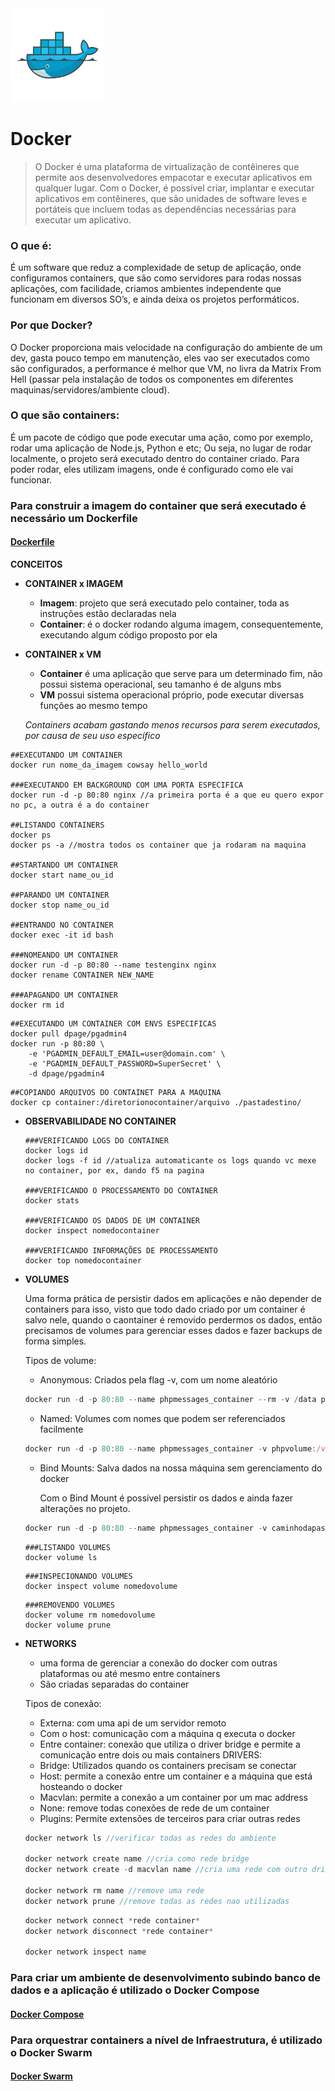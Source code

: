<img src="docker.png" alt="150" width="150"/>

# Docker

> O Docker é uma plataforma de virtualização de contêineres que permite aos desenvolvedores empacotar e executar aplicativos em qualquer lugar. Com o Docker, é possível criar, implantar e executar aplicativos em contêineres, que são unidades de software leves e portáteis que incluem todas as dependências necessárias para executar um aplicativo.
> 

### **O que é:**

É um software que reduz a complexidade de setup de aplicação, onde configuramos containers, que são como servidores para rodas nossas aplicações, com facilidade, criamos ambientes independente que funcionam em diversos SO’s, e ainda deixa os projetos performáticos.

### **Por que Docker?**

O Docker proporciona mais velocidade na configuração do ambiente de um dev, gasta pouco tempo em manutenção, eles vao ser executados como são configurados, a performance é melhor que VM, no livra da Matrix From Hell (passar pela instalação de todos os componentes em diferentes maquinas/servidores/ambiente cloud). 

### **O que são containers:**

É um pacote de código que pode executar uma ação, como por exemplo, rodar uma aplicação de Node.js, Python e etc;
Ou seja, no lugar de rodar localmente, o projeto será executado dentro do container criado. 
Para poder rodar, eles utilizam imagens, onde é configurado como ele vai funcionar.

### **Para construir a imagem do container que será executado é necessário um Dockerfile**
#### [Dockerfile](https://github.com/vivihelen04/estudos/tree/main/DOCKER/Dockerfile) 

**CONCEITOS**

- **CONTAINER x IMAGEM**
    - **Imagem**: projeto que será executado pelo container, toda as instruções estão declaradas nela
    - **Container**: é o docker rodando alguma imagem, consequentemente, executando algum código proposto por ela
- **CONTAINER x VM**
    - **Container** é uma aplicação que serve para um determinado fim, não possui sistema operacional, seu tamanho é de alguns mbs
    - **VM** possui sistema operacional próprio, pode executar diversas funções ao mesmo tempo
    
    *Containers acabam gastando menos recursos para serem executados, por causa de seu uso específico*

```docker
##EXECUTANDO UM CONTAINER
docker run nome_da_imagem cowsay hello_world

###EXECUTANDO EM BACKGROUND COM UMA PORTA ESPECIFICA
docker run -d -p 80:80 nginx //a primeira porta é a que eu quero expor no pc, a outra é a do container

##LISTANDO CONTAINERS
docker ps 
docker ps -a //mostra todos os container que ja rodaram na maquina

##STARTANDO UM CONTAINER
docker start name_ou_id

##PARANDO UM CONTAINER
docker stop name_ou_id

##ENTRANDO NO CONTAINER
docker exec -it id bash

###NOMEANDO UM CONTAINER
docker run -d -p 80:80 --name testenginx nginx
docker rename CONTAINER NEW_NAME

###APAGANDO UM CONTAINER
docker rm id
```

```docker
##EXECUTANDO UM CONTAINER COM ENVS ESPECIFICAS
docker pull dpage/pgadmin4
docker run -p 80:80 \
    -e 'PGADMIN_DEFAULT_EMAIL=user@domain.com' \
    -e 'PGADMIN_DEFAULT_PASSWORD=SuperSecret' \
    -d dpage/pgadmin4
```

```docker
##COPIANDO ARQUIVOS DO CONTAINET PARA A MAQUINA
docker cp container:/diretorionocontainer/arquivo ./pastadestino/
```

- **OBSERVABILIDADE NO CONTAINER**
    
    ```docker
    ###VERIFICANDO LOGS DO CONTAINER
    docker logs id
    docker logs -f id //atualiza automaticante os logs quando vc mexe no container, por ex, dando f5 na pagina
    
    ###VERIFICANDO O PROCESSAMENTO DO CONTAINER
    docker stats
    
    ###VERIFICANDO OS DADOS DE UM CONTAINER
    docker inspect nomedocontainer
    
    ###VERIFICANDO INFORMAÇÕES DE PROCESSAMENTO
    docker top nomedocontainer
    ```
    
- **VOLUMES**
    
    Uma forma prática de persistir dados em aplicações e não depender de containers para isso, visto que todo dado criado por um container é salvo nele, quando o caontainer é removido perdermos os dados, então precisamos de volumes para gerenciar esses dados e fazer backups de forma simples.
    
    Tipos de volume:
    
    - Anonymous: Criados pela flag -v, com um nome aleatório
    
    ```jsx
    docker run -d -p 80:80 --name phpmessages_container --rm -v /data phpmessages
    ```
    
    - Named: Volumes com nomes que podem ser referenciados facilmente
    
    ```jsx
    docker run -d -p 80:80 --name phpmessages_container -v phpvolume:/var/www/html/messages --rm phpmessages
    ```
    
    - Bind Mounts: Salva dados na nossa máquina sem gerenciamento do docker
        
        Com o Bind Mount é possível persistir os dados e ainda fazer alterações no projeto. 
        
    
    ```jsx
    docker run -d -p 80:80 --name phpmessages_container -v caminhodapasta\messages:/var/www/html/messages --rm phpmessages
    ```
    
    ```docker
    ###LISTANDO VOLUMES
    docker volume ls
    ```
    
    ```docker
    ###INSPECIONANDO VOLUMES
    docker inspect volume nomedovolume
    ```
    
    ```docker
    ###REMOVENDO VOLUMES
    docker volume rm nomedovolume
    docker volume prune
    ```
    
- **NETWORKS**
    - uma forma de gerenciar a conexão do docker com outras plataformas ou até mesmo entre containers
    - São criadas separadas do container
    
    Tipos de conexão:
    
    - Externa: com uma api de um servidor remoto
    - Com o host: comunicação com a máquina q executa o docker
    - Entre container: conexão que utiliza o driver bridge e permite a comunicação entre dois ou mais containers
    DRIVERS:
    - Bridge: Utilizados quando os containers precisam se conectar
    - Host: permite a conexão entre um container e a máquina que está hosteando o docker
    - Macvlan: permite a conexão a um container por um mac address
    - None: remove todas conexões de rede de um container
    - Plugins: Permite extensões de terceiros para criar outras redes
    
    ```jsx
    docker network ls //verificar todas as redes do ambiente
    
    docker network create name //cria como rede bridge
    docker network create -d macvlan name //cria uma rede com outro drive
    
    docker network rm name //remove uma rede
    docker network prune //remove todas as redes nao utilizadas
    ```
    
    ```jsx
    docker network connect *rede container*
    docker network disconnect *rede container*
    
    docker network inspect name
    ```

### **Para criar um ambiente de desenvolvimento subindo banco de dados e a aplicação é utilizado o Docker Compose**
#### [Docker Compose](https://github.com/vivihelen04/estudos/tree/main/DOCKER/DockerCompose) 

### **Para orquestrar containers a nível de Infraestrutura, é utilizado o Docker Swarm**
#### [Docker Swarm](https://github.com/vivihelen04/estudos/tree/main/DOCKER/DockerSwarm) 